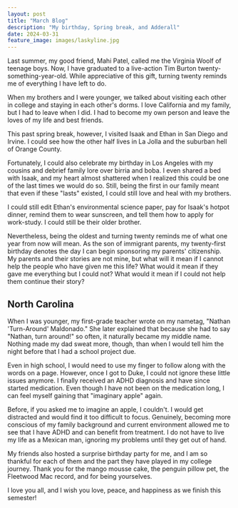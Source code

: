 ```yaml
---
layout: post
title: "March Blog"
description: "My birthday, Spring break, and Adderall"
date: 2024-03-31
feature_image: images/laskyline.jpg
---
```


Last summer, my good friend, Mahi Patel, called me the Virginia Woolf of teenage boys. Now, I have graduated to a live-action Tim Burton twenty-something-year-old. While appreciative of this gift, turning twenty reminds me of everything I have left to do. 

<!--more-->

When my brothers and I were younger, we talked about visiting each other in college and staying in each other's dorms. I love California and my family, but I had to leave when I did. I had to become my own person and leave the loves of my life and best friends. 

This past spring break, however, I visited Isaak and Ethan in San Diego and Irvine. I could see how the other half lives in La Jolla and the suburban hell of Orange County. 

Fortunately, I could also celebrate my birthday in Los Angeles with my cousins and debrief family lore over birria and boba. I even shared a bed with Isaak, and my heart almost shattered when I realized this could be one of the last times we would do so. Still, being the first in our family meant that even if these "lasts" existed, I could still love and heal with my brothers. 

I could still edit Ethan's environmental science paper, pay for Isaak's hotpot dinner, remind them to wear sunscreen, and tell them how to apply for work-study. I could still be their older brother. 

Nevertheless, being the oldest and turning twenty reminds me of what one year from now will mean. As the son of immigrant parents, my twenty-first birthday denotes the day I can begin sponsoring my parents' citizenship. My parents and their stories are not mine, but what will it mean if I cannot help the people who have given me this life? What would it mean if they gave me everything but I could not? What would it mean if I could not help them continue their story?

## North Carolina

When I was younger, my first-grade teacher wrote on my nametag, "Nathan 'Turn-Around' Maldonado." She later explained that because she had to say "Nathan, turn around!" so often, it naturally became my middle name. Nothing made my dad sweat more, though, than when I would tell him the night before that I had a school project due. 

Even in high school, I would need to use my finger to follow along with the words on a page. However, once I got to Duke, I could not ignore these little issues anymore. I finally received an ADHD diagnosis and have since started medication. Even though I have not been on the medication long, I can feel myself gaining that "imaginary apple" again. 

Before, if you asked me to imagine an apple, I couldn't. I would get distracted and would find it too difficult to focus. Genuinely, becoming more conscious of my family background and current environment allowed me to see that I have ADHD and can benefit from treatment. I do not have to live my life as a Mexican man, ignoring my problems until they get out of hand.

My friends also hosted a surprise birthday party for me, and I am so thankful for each of them and the part they have played in my college journey. Thank you for the mango mousse cake, the penguin pillow pet, the Fleetwood Mac record, and for being yourselves. 

I love you all, and I wish you love, peace, and happiness as we finish this semester!